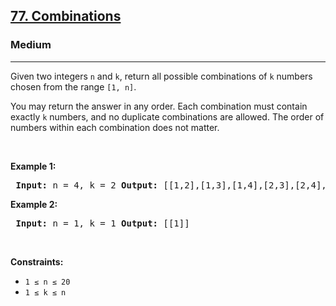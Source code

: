 <h2><a href="https://leetcode.com/problems/combinations/">77. Combinations</a></h2> <h3>Medium</h3> <hr> <p>Given two integers <code>n</code> and <code>k</code>, return all possible combinations of <code>k</code> numbers chosen from the range <code>[1, n]</code>.</p>

<p>You may return the answer in any order. Each combination must contain exactly <code>k</code> numbers, and no duplicate combinations are allowed. The order of numbers within each combination does not matter.</p>

<p>&nbsp;</p> <p><strong class="example">Example 1:</strong></p> <pre> <strong>Input:</strong> n = 4, k = 2 <strong>Output:</strong> [[1,2],[1,3],[1,4],[2,3],[2,4],[3,4]] <strong>Explanation:</strong> There are 4 choose 2 = 6 total combinations. </pre>

<p><strong class="example">Example 2:</strong></p> <pre> <strong>Input:</strong> n = 1, k = 1 <strong>Output:</strong> [[1]] </pre>

<p>&nbsp;</p> <p><strong>Constraints:</strong></p> <ul> <li><code>1 ≤ n ≤ 20</code></li> <li><code>1 ≤ k ≤ n</code></li> </ul>